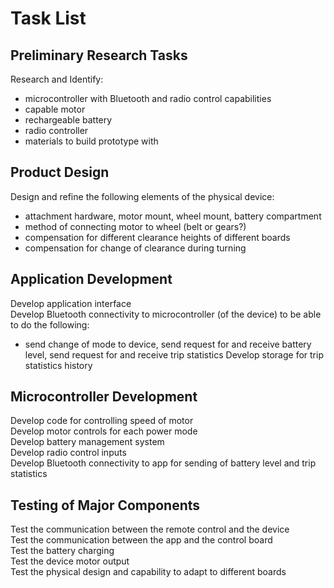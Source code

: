 # Task List <br>
## Preliminary Research Tasks <br>
Research and Identify: <br>
- microcontroller with Bluetooth and radio control capabilities <br>
- capable motor <br>
- rechargeable battery <br>
- radio controller <br>
- materials to build prototype with <br>
## Product Design <br>
Design and refine the following elements of the physical device: <br>
- attachment hardware, motor mount, wheel mount, battery compartment <br>
- method of connecting motor to wheel (belt or gears?) <br>
- compensation for different clearance heights of different boards <br>
- compensation for change of clearance during turning <br>
## Application Development <br>
Develop application interface <br>
Develop Bluetooth connectivity to microcontroller (of the device) to be able to do the following:  <br>
- send change of mode to device, send request for and receive battery level, send request for and receive trip statistics
Develop storage for trip statistics history  <br>
## Microcontroller Development <br>
Develop code for controlling speed of motor <br>
Develop motor controls for each power mode <br>
Develop battery management system <br>
Develop radio control inputs <br>
Develop Bluetooth connectivity to app for sending of battery level and trip statistics <br>
## Testing of Major Components <br>
Test the communication between the remote control and the device <br>
Test the communication between the app and the control board <br>
Test the battery charging <br>
Test the device motor output <br>
Test the physical design and capability to adapt to different boards <br>
